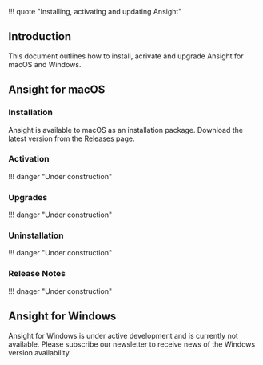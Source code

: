 !!! quote "Installing, activating and updating Ansight"

## Introduction

This document outlines how to install, acrivate and upgrade Ansight for macOS and Windows.

## Ansight for macOS

### Installation

Ansight is available to macOS as an installation package. Download the latest version from the [Releases](https://github.com/Ansight/ansight.releases/releases) page.

### Activation

!!! danger "Under construction"

### Upgrades

!!! danger "Under construction"

### Uninstallation

!!! danger "Under construction"

### Release Notes

!!! dnager "Under construction"

## Ansight for Windows

Ansight for Windows is under active development and is currently not available. Please subscribe our newsletter to receive news of the Windows version availability.
